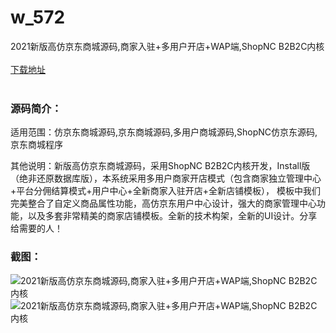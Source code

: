 # w_572
2021新版高仿京东商城源码,商家入驻+多用户开店+WAP端,ShopNC B2B2C内核
<br/></br>
[下载地址](https://www.uuid2.com/572.html "下载地址")
<br/></br>
<h3>源码简介：</h3>
<p>适用范围：仿京东商城源码,京东商城源码,多用户商城源码,ShopNC仿京东源码,京东商城程序<p>
<p>其他说明：新版高仿京东商城源码，采用ShopNC B2B2C内核开发，Install版（绝非还原数据库版），本系统采用多用户商家开店模式（包含商家独立管理中心+平台分佣结算模式+用户中心+全新商家入驻开店+全新店铺模板）， 模板中我们完美整合了自定义商品属性功能，高仿京东用户中心设计，强大的商家管理中心功能，以及多套非常精美的商家店铺模板。全新的技术构架，全新的UI设计。分享给需要的人！<p>
<h3>截图：</h3>
<img src="https://www.uuid2.com/wp-content/uploads/img/202105/8ea4446403.jpg" alt="2021新版高仿京东商城源码,商家入驻+多用户开店+WAP端,ShopNC B2B2C内核"><img src="https://www.uuid2.com/wp-content/uploads/img/202105/8ea4446403.jpg" alt="2021新版高仿京东商城源码,商家入驻+多用户开店+WAP端,ShopNC B2B2C内核">
